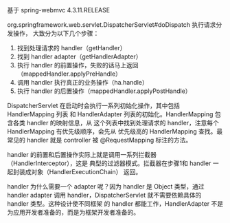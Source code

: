 基于 spring-webmvc 4.3.11.RELEASE

org.springframework.web.servlet.DispatcherServlet#doDispatch 执行请求分发操作，
大致分为以下几个步骤：
1. 找到处理请求的 handler（getHandler）
2. 找到 handler adapter（getHandlerAdapter）
3. 执行 handler 的前置操作，失败的话马上返回（mappedHandler.applyPreHandle）
4. 调用 handler 执行真正的业务操作（ha.handle）
5. 执行 handler 的后置操作（mappedHandler.applyPostHandle）

DispatcherServlet 在启动时会执行一系列初始化操作，其中包括 HandlerMapping 列表
和 HandlerAdapter 列表的初始化。HandlerMapping 包含各类 handler 的映射信息，从
这个列表中找到处理请求的 handler，注意每个 HandlerMapping 有优先级顺序，会先从
优先级高的 HandlerMapping 查找。最常见的 handler 就是 controller 被 @RequestMapping 
标注的方法。

handler 的前置和后置操作实际上就是调用一系列拦截器（HandlerInterceptor），这是
典型的过滤器模式。拦截器在步骤1和 handler 一起封装成对象（HandlerExecutionChain）
返回。

handler 为什么需要一个 adapter 呢？因为 handler 是 Object 类型，通过 handler adapter
调用 handler，DispatcherServlet 就不需要依赖具体的 handler 类型。这种设计使不同框架
的 handler 都能工作，HandlerAdapter 不是为应用开发者准备的，而是为框架开发者准备的。
